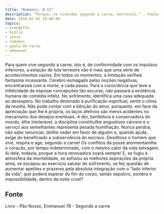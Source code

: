 ```yaml
---
title: "Romanos, 8:13"
description: “Porque, se viverdes segundo a carne, morrereis.” - Paulo 
date: 2019-02-01 19:00:00
topics: 
- evangelho
- biblia
- jesus
- romanos
- paulo-de-tarso
- emmanuel
---
```


Para quem vive segundo a carne, isto é, de conformidade com os impulsos
inferiores, a estação de luta terrestre não é mais que uma série de acontecimentos
vazios.
Em todos os momentos, a limitação ser­lhe­á fantasma incessante. Cérebro
esmagado pelas noções negativas, encontrar­se­á com a morte, a cada passo.
Para a consciência que teve a infelicidade de esposar concepções tão
escuras, não passará a existência humana de comédia infeliz.
No sofrimento, identifica uma casa adequada ao desespero.
No trabalho destinado à purificação espiritual, sente o clima da revolta.
Não pode contar com a bênção do amor, porquanto, em face da apreciação
que lhe é própria, os laços afetivos são meros acidentes no mecanismo dos desejos
eventuais.
A dor, benfeitora e conservadora do mundo, é­lhe intolerável, a disciplina
constituí­lhe angustioso cárcere e o serviço aos semelhantes representa pesada
humilhação.
Nunca perdoa, não sabe renunciar, dói­lhe ceder em favor de alguém e,
quando ajuda, exige do beneficiado a subserviência do escravo.
Desditoso o homem que vive, respira e age, segundo a carne!
Os conflitos da posse atormentam­lhe o coração, por tempo indeterminado,
com o mesmo calor da vida selvagem.
Ai dele, todavia, porque a hora renovadora soará sempre! E, se fugiu à
atmosfera da imortalidade, se asfixiou as melhores aspirações da própria alma, se
escapou ao exercício salutar do sofrimento, se fez questão de aumentar apetites e
prazeres pela absoluta integração com o “lado inferior da vida”, que poderá esperar
do fim do corpo, senão sepulcro, sombra e impossibilidade, dentro da noite cruel?




## Fonte
Livro - Pão Nosso, Emmanuel
78 - Segundo a carne
